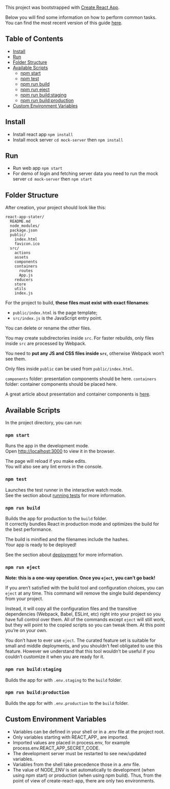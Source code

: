 This project was bootstrapped with [Create React App](https://github.com/facebookincubator/create-react-app).

Below you will find some information on how to perform common tasks.<br>
You can find the most recent version of this guide [here](https://github.com/facebookincubator/create-react-app/blob/master/packages/react-scripts/template/README.md).

## Table of Contents

- [Install](#install)
- [Run](#run)
- [Folder Structure](#folder-structure)
- [Available Scripts](#available-scripts)
  - [npm start](#npm-start)
  - [npm test](#npm-test)
  - [npm run build](#npm-run-build)
  - [npm run eject](#npm-run-eject)
  - [npm run build:staging](#npm-run-build-staging)
  - [npm run build:production](#npm-run-build-production)
- [Custom Environment Variables](#custom-environment-variables)

## Install
* Install react app `npm install`
* Install mock server `cd mock-server` then `npm install`

## Run
* Run web app `npm start`
* For demo of login and fetching server data you need to run the mock server `cd mock-server` then `npm start`

## Folder Structure

After creation, your project should look like this:

```
react-app-stater/
  README.md
  node_modules/
  package.json
  public/
    index.html
    favicon.ico
  src/
    actions
    assets
    components
    containers
      routes
      App.js
    reducers
    store
    utils
    index.js
```

For the project to build, **these files must exist with exact filenames**:

* `public/index.html` is the page template;
* `src/index.js` is the JavaScript entry point.

You can delete or rename the other files.

You may create subdirectories inside `src`. For faster rebuilds, only files inside `src` are processed by Webpack.

You need to **put any JS and CSS files inside `src`**, otherwise Webpack won’t see them.

Only files inside `public` can be used from `public/index.html`.

`components` folder: presentation components should be here.
`containers` folder: container components should be placed here.

A great article about presentation and container components is [here](https://medium.com/@dan_abramov/smart-and-dumb-components-7ca2f9a7c7d0).

## Available Scripts

In the project directory, you can run:

### `npm start`

Runs the app in the development mode.<br>
Open [http://localhost:3000](http://localhost:3000) to view it in the browser.

The page will reload if you make edits.<br>
You will also see any lint errors in the console.

### `npm test`

Launches the test runner in the interactive watch mode.<br>
See the section about [running tests](#running-tests) for more information.

### `npm run build`

Builds the app for production to the `build` folder.<br>
It correctly bundles React in production mode and optimizes the build for the best performance.

The build is minified and the filenames include the hashes.<br>
Your app is ready to be deployed!

See the section about [deployment](#deployment) for more information.

### `npm run eject`

**Note: this is a one-way operation. Once you `eject`, you can’t go back!**

If you aren’t satisfied with the build tool and configuration choices, you can `eject` at any time. This command will remove the single build dependency from your project.

Instead, it will copy all the configuration files and the transitive dependencies (Webpack, Babel, ESLint, etc) right into your project so you have full control over them. All of the commands except `eject` will still work, but they will point to the copied scripts so you can tweak them. At this point you’re on your own.

You don’t have to ever use `eject`. The curated feature set is suitable for small and middle deployments, and you shouldn’t feel obligated to use this feature. However we understand that this tool wouldn’t be useful if you couldn’t customize it when you are ready for it.

### `npm run build:staging`

Builds the app for with `.env.staging` to the `build` folder.<br>

### `npm run build:production`

Builds the app for with `.env.production` to the `build` folder.<br>

## Custom Environment Variables
* Variables can be defined in your shell or in a .env file at the project root.
* Only variables starting with REACT_APP_ are imported.
* Imported values are placed in process.env, for example process.env.REACT_APP_SECRET_CODE.
* The development server must be restarted to see new/updated variables.
* Variables from the shell take precedence those in a .env file.
* The value of NODE_ENV is set automatically to development (when using npm start) or production (when using npm build). Thus, from the point of view of create-react-app, there are only two environments.